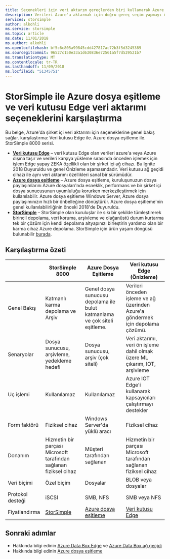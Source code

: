```yaml
---
title: Seçenekleri için veri aktarım gereçlerden biri kullanarak Azure'a | Microsoft Docs
description: Verileri Azure'a aktarmak için doğru gereç seçim yapmayı öğrenin
services: storsimple
author: alkohli
ms.service: storsimple
ms.topic: article
ms.date: 11/01/2018
ms.author: alkohli
ms.openlocfilehash: bf5c6c805a99845cdd427817ac72b3f5d3245389
ms.sourcegitcommit: 96527c150e33a1d630836e72561a5f7d529521b7
ms.translationtype: MT
ms.contentlocale: tr-TR
ms.lasthandoff: 11/09/2018
ms.locfileid: "51345751"
---
```

# <a name="compare-storsimple-with-azure-file-sync-and-data-box-edge-data-transfer-options"></a>StorSimple ile Azure dosya eşitleme ve veri kutusu Edge veri aktarımı seçeneklerini karşılaştırma 
 
Bu belge, Azure'da şirket içi veri aktarımı için seçeneklerine genel bakış sağlar. karşılaştırma: Veri kutusu Edge ile. Azure dosya eşitleme ile. StorSimple 8000 serisi.

- **[Veri kutusu Edge](/azure/databox-online/data-box-edge-overview.md)**  – veri kutusu Edge olan verileri azure'a veya Azure dışına taşır ve verileri karşıya yükleme sırasında önceden işlemek için işlem Edge yapay ZEKA özellikli olan bir şirket içi ağ cihazı. Bu Ignite 2018 Duyuruldu ve genel Önizleme aşamasındadır. Veri kutusu ağ geçidi cihazı ile aynı veri aktarımı özellikleri sanal bir sürümüdür.
- **[Azure dosya eşitleme](/azure/storage/files/storage-sync-files-deployment-guide.md)**  – Azure dosya eşitleme, kuruluşunuzun dosya paylaşımlarını Azure dosyaları'nda esneklik, performans ve bir şirket içi dosya sunucusunun uyumluluğu korurken merkezileştirmek için kullanılabilir. Azure dosya eşitleme Windows Server, Azure dosya paylaşımınızın hızlı bir önbelleğine dönüştürür. Azure dosya eşitleme'nin genel kullanılabilirliğinin önceki 2018'de Duyuruldu.
- **[StorSimple](/azure/storsimple/storsimple-overview.md)**  – StorSimple olan kuruluşlar ile sıkı bir şekilde tümleştirerek birincil depolama, veri koruma, arşivleme ve olağanüstü durum kurtarma tek bir çözüm için kendi depolama altyapınızı birleştirin yardımcı olan bir karma cihaz Azure depolama. StorSimple için ürün yaşam döngüsü bulunabilir [burada](https://support.microsoft.com/lifecycle/search?alpha=Azure%20StorSimple%208000%20Series).

## <a name="comparison-summary"></a>Karşılaştırma özeti

|                           |StorSimple 8000   |Azure Dosya Eşitleme   |Veri kutusu Edge (Önizleme)           |
|---------------------------|----------------------------------------|-------------------------------|-----------------------------------------|
|Genel Bakış         |Katmanlı karma depolama ve Arşiv|Genel dosya sunucusu depolama ile bulut katmanlama ve çok siteli eşitleme.  |Verileri önceden işleme ve ağ üzerinden Azure'a göndermek için depolama çözümü.        |
|Senaryolar        |Dosya sunucusu, arşivleme, yedekleme hedefi |Dosya sunucusu, arşiv (çok siteli)   |Veri aktarımı, veri ön işleme dahil olmak üzere ML çıkarım, IOT, arşivleme    |
|Uç işlemi     |Kullanılamaz |Kullanılamaz |Azure IOT Edge'i kullanarak kapsayıcıları çalıştırmayı destekler    |
|Form faktörü      |Fiziksel cihaz   |Windows Server'da yüklü aracı |Fiziksel cihaz   |
|Donanım         |Hizmetin bir parçası Microsoft tarafından sağlanan fiziksel cihaz | Müşteri tarafından sağlanan |Hizmetin bir parçası Microsoft tarafından sağlanan fiziksel cihaz  |
|Veri biçimi      |Özel biçim   |Dosyalar         |BLOB veya dosyalar    |
|Protokol desteği |iSCSI          |SMB, NFS    | SMB veya NFS      |
|Fiyatlandırma          |[StorSimple](https://azure.microsoft.com/pricing/details/storsimple/) |[Azure dosya eşitleme](https://azure.microsoft.com/pricing/details/storage/files/)  |[Veri kutusu Edge](https://azure.microsoft.com/pricing/details/storage/databox/edge/)  |

## <a name="next-steps"></a>Sonraki adımlar

- Hakkında bilgi edinin [Azure Data Box Edge](/azure/databox-online/data-box-edge-overview.md) ve [Azure Data Box ağ geçidi](/azure/databox-online/data-box-gateway-overview.md)
- Hakkında bilgi edinin [Azure dosya eşitleme](/azure/storage/files/storage-sync-files-deployment-guide.md)
